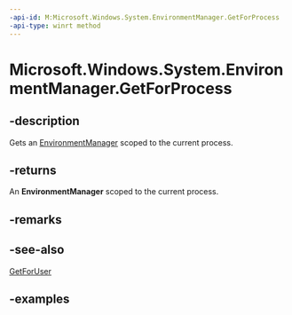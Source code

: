 ```yaml
---
-api-id: M:Microsoft.Windows.System.EnvironmentManager.GetForProcess
-api-type: winrt method
---
```


# Microsoft.Windows.System.EnvironmentManager.GetForProcess

<!--
public static Microsoft.Windows.System.EnvironmentManager GetForProcess ();
-->

## -description

Gets an [EnvironmentManager](environmentmanager.md) scoped to the current process.

## -returns

An **EnvironmentManager** scoped to the current process.

## -remarks

## -see-also

[GetForUser](environmentmanager_getforuser_1824677231.md)

## -examples

